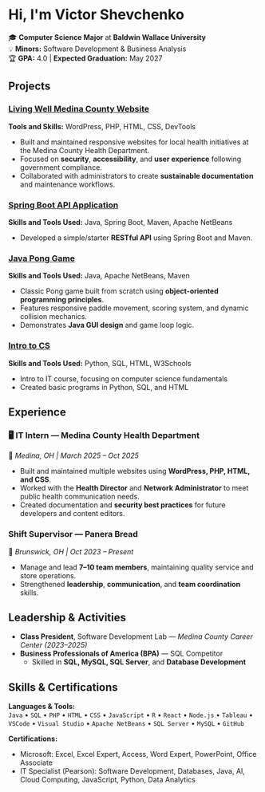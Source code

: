 # Hi, I'm Victor Shevchenko

🎓 **Computer Science Major** at **Baldwin Wallace University**  
💡 **Minors:** Software Development & Business Analysis  
🏆 **GPA:** 4.0 | **Expected Graduation:** May 2027  

## Projects

### [Living Well Medina County Website](https://livingwellmedinacounty.com/)
**Tools and Skills:** WordPress, PHP, HTML, CSS, DevTools  
- Built and maintained responsive websites for local health initiatives at the Medina County Health Department.  
- Focused on **security**, **accessibility**, and **user experience** following government compliance.  
- Collaborated with administrators to create **sustainable documentation** and maintenance workflows.  


###  [Spring Boot API Application](https://github.com/victorshev/FirstSpringProject)
**Skills and Tools Used:** Java, Spring Boot, Maven, Apache NetBeans  
- Developed a  simple/starter **RESTful API** using Spring Boot and Maven.  
  

### [Java Pong Game](#)
**Skills and Tools Used:** Java, Apache NetBeans, Maven
- Classic Pong game built from scratch using **object-oriented programming principles**.  
- Features responsive paddle movement, scoring system, and dynamic collision mechanics.  
- Demonstrates **Java GUI design** and game loop logic.

### [Intro to CS](https://github.com/victorshev/VicComputerScience)
**Skills and Tools Used:** Python, SQL, HTML, W3Schools  
- Intro to IT course, focusing on computer science fundamentals 
- Created basic programs in Python, SQL, and HTML


## Experience

### 🖥️ **IT Intern — Medina County Health Department**  
📍 *Medina, OH | March 2025 – Oct 2025*  
- Built and maintained multiple websites using **WordPress, PHP, HTML, and CSS**.  
- Worked with the **Health Director** and **Network Administrator** to meet public health communication needs.  
- Created documentation and **security best practices** for future developers and content editors.  

###  **Shift Supervisor — Panera Bread**  
📍 *Brunswick, OH | Oct 2023 – Present*  
- Manage and lead **7–10 team members**, maintaining quality service and store operations.  
- Strengthened **leadership**, **communication**, and **team coordination** skills.  


##  Leadership & Activities

- **Class President**, Software Development Lab — *Medina County Career Center (2023–2025)*  
- **Business Professionals of America (BPA)** — SQL Competitor  
  - Skilled in **SQL, MySQL, SQL Server**, and **Database Development**  


## Skills & Certifications

**Languages & Tools:**  
`Java` • `SQL` • `PHP` • `HTML` • `CSS` • `JavaScript` • `R` • `React` • `Node.js` • `Tableau` • `VSCode` • `Visual Studio` • `Apache NetBeans` • `SQL Server` • `MySQL` • `GitHub`

**Certifications:**  
- Microsoft: Excel, Excel Expert, Access, Word Expert, PowerPoint, Office Associate  
- IT Specialist (Pearson): Software Development, Databases, Java, AI, Cloud Computing, JavaScript, Python, Data Analytics  



